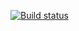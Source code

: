 [![Build status](https://ci.appveyor.com/api/projects/status/86ohg5f2bbfxkaak/branch/master?svg=true)](https://ci.appveyor.com/project/Artem4812/patterndelivery/branch/master)
